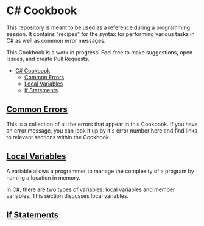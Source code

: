 # C# Cookbook

This repository is meant to be used as a reference during a programming session.
It contains "recipes" for the syntax for performing various tasks in C# as well
as common error messages. 

This Cookbook is a work in progress! Feel free to make suggestions, open Issues,
and create Pull Requests.

- [C# Cookbook](#c-cookbook)
  - [Common Errors](#common-errors)
  - [Local Variables](#local-variables)
  - [If Statements](#if-statements)

## [Common Errors](CommonErrors.md)

This is a collection of all the errors that appear in this Cookbook. If you have
an error message, you can look it up by it's error number here and find links to
relevant sections within the Cookbook.

## [Local Variables](LocalVariables.md)

A variable allows a programmer to manage the complexity of a program by naming a
location in memory.

In C#, there are two types of variables: local variables and member variables.
This section discusses local variables.

## [If Statements](IfStatements.md)